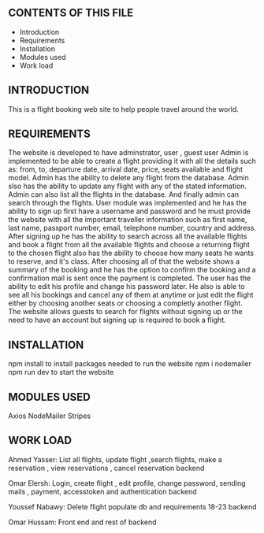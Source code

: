 CONTENTS OF THIS FILE
---------------------

 * Introduction
 * Requirements
 * Installation
 * Modules used
 * Work load

INTRODUCTION
------------

This is a flight booking web site to help people travel around the world.
 
REQUIREMENTS
------------
The website is developed to have adminstrator, user , guest user
Admin is implemented to be able to create a flight providing it with all the details such as: from, to, departure date, arrival date, price, seats available and flight model. Admin has the ability to delete any flight from the database. Admin slso has the ability to update any flight with any of the stated information. Admin can also list all the flights in the database. And finally admin can search through the flights.
User module was implemented and he has the ability to sign up first have a username and password and he must provide the website with all the important traveller information such as first name, last name, passport number, email, telephone number, country and address. After signing up he has the ability to search across all the available flights and book a flight from all the available flights and choose a returning flight to the chosen flight also has the ability to choose how many seats he wants to reserve, and it's class. After choosing all of that the website shows a summary of the booking and he has the option to confirm the booking and a confirmation mail is sent once the payment is completed. The user has the ability to edit his profile and change his password later. He also is able to see all his bookings and cancel any of them at anytime or just edit the flight either by choosing another seats or choosing a completly another flight.
The website allows guests to search for flights without signing up or the need to have an account but signing up is required to book a flight.


INSTALLATION
------------
 
npm install to install packages needed to run the website
npm i nodemailer
npm run dev to start the website


MODULES USED
------------
Axios
NodeMailer
Stripes


WORK LOAD
---------
Ahmed Yasser: List all flights, update flight ,search flights, make a reservation , view reservations , cancel reservation backend

Omar Elersh: Login, create flight , edit profile, change password, sending mails , payment, accesstoken and authentication backend

Youssef Nabawy: Delete flight populate db and requirements 18-23 backend

Omar Hussam: Front end and rest of backend



